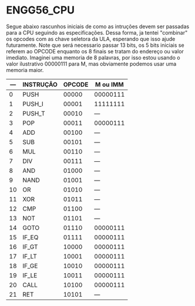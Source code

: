 # ENGG56_CPU

Segue abaixo rascunhos iniciais de como as intruções devem ser passadas para a CPU seguindo as especificações. Dessa forma, ja tentei "combinar" os opcodes com as chave seletora da ULA, esperando que isso ajude futuramente. Note que será necessario passar 13 bits, os 5 bits iniciais se referem ao OPCODE enquanto os 8 finais se tratam do endereço ou valor imediato. Imaginei uma memoria de 8 palavras, por isso estou usando o valor ilustrativo 00000111 para M, mas obviamente podemos usar uma memoria maior.

| —   | INSTRUÇÃO | OPCODE | M ou IMM    |
| --- | --------- | ------ | ----------- |
| 0   | PUSH      | 00000  | 00000111    |
| 1   | PUSH_I    | 00001  | 11111111    |
| 2   | PUSH_T    | 00010  | —           |
| 3   | POP       | 00011  | 00000111    |
| 4   | ADD       | 00100  | —           |
| 5   | SUB       | 00101  | —           |
| 6   | MUL       | 00110  | —           |
| 7   | DIV       | 00111  | —           |
| 8   | AND       | 01000  | —           |
| 9   | NAND      | 01001  | —           |
| 10  | OR        | 01010  | —           |
| 11  | XOR       | 01011  | —           |
| 12  | CMP       | 01100  | —           |
| 13  | NOT       | 01101  | —           |
| 14  | GOTO      | 01110  | 00000111    |
| 15  | IF_EQ     | 01111  | 00000111    |
| 16  | IF_GT     | 10000  | 00000111    |
| 17  | IF_LT     | 10001  | 00000111    |
| 18  | IF_GE     | 10010  | 00000111    |
| 19  | IF_LE     | 10011  | 00000111    |
| 20  | CALL      | 10100  | 00000111    |
| 21  | RET       | 10101  | —           |

